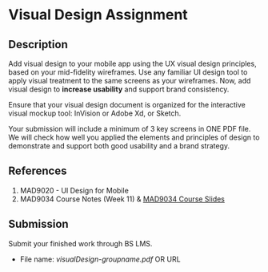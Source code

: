 # Visual Design Assignment

## Description

Add visual design to your mobile app using the UX visual design principles, based on your mid-fidelity wireframes. Use any familiar UI design tool to apply visual treatment to the same screens as your wireframes. Now, add visual design to **increase usability** and support brand consistency. 

Ensure that your visual design document is organized for the interactive visual mockup tool: InVision or Adobe Xd, or Sketch. 

Your submission will include a minimum of 3 key screens in ONE PDF file. We will check how well you applied the elements and principles of design to demonstrate and support both good usability and a brand strategy.

## References

1. MAD9020 - UI Design for Mobile
2. MAD9034 Course Notes (Week 11) & [MAD9034 Course Slides](https://goo.gl/JKcRx7)

## Submission

Submit your finished work through BS LMS.
- File name: _visualDesign-groupname.pdf_ OR URL 
